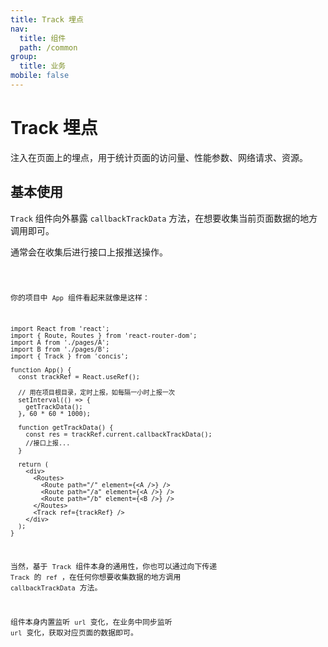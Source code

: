 ```yaml
---
title: Track 埋点
nav:
  title: 组件
  path: /common
group:
  title: 业务
mobile: false
---
```


# Track 埋点

注入在页面上的埋点，用于统计页面的访问量、性能参数、网络请求、资源。

## 基本使用

`Track` 组件向外暴露 `callbackTrackData` 方法，在想要收集当前页面数据的地方调用即可。

通常会在收集后进行接口上报推送操作。

<code src="./demos/index1.tsx" />

你的项目中 `App` 组件看起来就像是这样：

```
import React from 'react';
import { Route, Routes } from 'react-router-dom';
import A from './pages/A';
import B from './pages/B';
import { Track } from 'concis';

function App() {
  const trackRef = React.useRef();

  // 用在项目根目录，定时上报，如每隔一小时上报一次
  setInterval(() => {
    getTrackData();
  }, 60 * 60 * 1000);

  function getTrackData() {
    const res = trackRef.current.callbackTrackData();
    //接口上报...
  }

  return (
    <div>
      <Routes>
        <Route path="/" element={<A />} />
        <Route path="/a" element={<A />} />
        <Route path="/b" element={<B />} />
      </Routes>
      <Track ref={trackRef} />
    </div>
  );
}
```

当然，基于 `Track` 组件本身的通用性，你也可以通过向下传递 `Track` 的 `ref` ，在任何你想要收集数据的地方调用 `callbackTrackData` 方法。

组件本身内置监听 `url` 变化，在业务中同步监听 `url` 变化，获取对应页面的数据即可。
